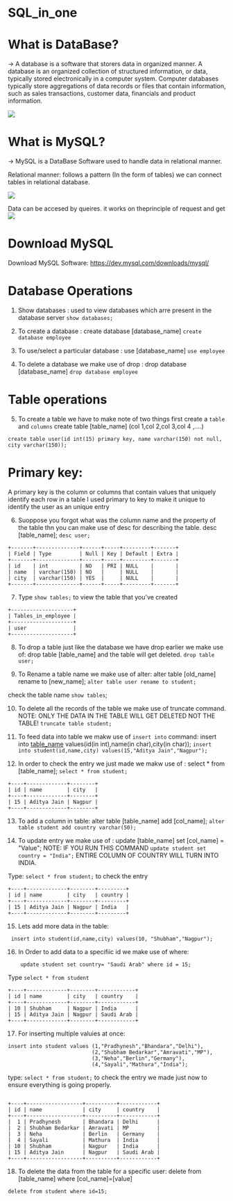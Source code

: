 # SQL_in_one
# What is DataBase?
-> A database is a software that storers data in organized manner.
A database is an organized collection of structured information, or data, typically stored electronically in a computer system.
Computer databases typically store aggregations of data records or files that contain information, such as sales transactions, customer data, financials and product information.

![](https://i0.wp.com/ubiq.co/database-blog/wp-content/uploads/2020/10/enable-mysql-replication.png?resize=730%2C410&ssl=1)

# What is MySQL?
-> MySQL is a DataBase Software used to handle data in relational manner.


Relational manner: follows a pattern (In the form of tables) we can connect tables in relational database.

![](https://www.pragimtech.com/blog/contribute/article_images/2220211210231003/what-is-a-relational-database.jpg)

 Data can be accesed by queires. it works on theprinciple of request and get
![](https://programmer.group/images/article/4afb276e564fd636f0486cd37abeed48.jpg)

# Download MySQL
Download MySQL Software: https://dev.mysql.com/downloads/mysql/

# Database Operations
1. Show databases : used to view databases which arre present in the database server
 ```show databases; ```
 
2. To create a database : create database [database_name]
```create database employee```

3. To use/select a particular database : use [database_name]
```use employee```

4. To delete a database we make use of drop : drop database [database_name]
```drop database employee```

# Table operations
5. To create a table we have to make note of two things first create a ```table``` and ```columns```
create table [table_name] (col 1,col 2,col 3,col 4 ,....)

```create table user(id int(15) primary key, name varchar(150) not null, city varchar(150));```

# Primary key:  
A primary key is the column or columns that contain values that uniquely identify each row in a table
I used primary to key to make it unique to identify the user as an unique entry

6. Suoppose you forgot what was the column name and the property of the table thn you can make use of desc for describing the table. desc [table_name]; 
 ```desc user;```
```
+-------+--------------+------+-----+---------+-------+
| Field | Type         | Null | Key | Default | Extra |
+-------+--------------+------+-----+---------+-------+
| id    | int          | NO   | PRI | NULL    |       |
| name  | varchar(150) | NO   |     | NULL    |       |
| city  | varchar(150) | YES  |     | NULL    |       |
+-------+--------------+------+-----+---------+-------+
```

7. Type ```show tables;``` to view the table that you've created
```
+--------------------+
| Tables_in_employee |
+--------------------+
| user               |
+--------------------+
```
8. To drop a table just like the database we have drop earlier we make use of:  drop table [table_name] and the table will get deleted.
```drop table user;```

9. To Rename a table name we make use of alter: alter table [old_name] rename to [new_name];
 ```alter table user rename to student;```
 
 check the table name ```show tables```;
 
 10. To delete all the records of the table we make use of truncate command.
 NOTE: ONLY THE DATA IN THE  TABLE WILL GET DELETED NOT THE TABLE!
 ```truncate table student;```
 
 11. To feed data into table we makw use of ```insert into``` command: insert into [table_name](id,name,city) values(id(in int),name(in char),city(in char));
 ```insert into student(id,name,city) values(15,"Aditya Jain","Nagpur");```
 
 12. In order to check the entry we just made we makw use of : select * from [table_name];
 ```select * from student;```
 ```
 +----+-------------+--------+
| id | name        | city   |
+----+-------------+--------+
| 15 | Aditya Jain | Nagpur |
+----+-------------+--------+
```
13. To add a column in table: alter table [table_name] add [col_name];
```alter table student add country varchar(50);```

14. To update entry we make use of : update [table_name] set [col_name] = "Value";
NOTE: IF YOU RUN THIS COMMAND ```update student set country = "India";``` ENTIRE COLUMN OF COUNTRY WILL TURN INTO INDIA.

Type: ``` select * from student; ``` to check the entry
```
+----+-------------+--------+---------+
| id | name        | city   | country |
+----+-------------+--------+---------+
| 15 | Aditya Jain | Nagpur | India   |
+----+-------------+--------+---------+
```

15. Lets add more data in the table: 
```
 insert into student(id,name,city) values(10, "Shubham","Nagpur");
 ```
 16. In Order to add data to a specifiic id we make use of where:
 
``` update student set country= "India" where id = 10;
    update student set country= "Saudi Arab" where id = 15;
```

Type ```select * from student```
```
+----+-------------+--------+------------+
| id | name        | city   | country    |
+----+-------------+--------+------------+
| 10 | Shubham     | Nagpur | India      |
| 15 | Aditya Jain | Nagpur | Saudi Arab |
+----+-------------+--------+------------+
```

17. For inserting multiple valuies at once: 
```
insert into student values (1,"Pradhynesh","Bhandara","Delhi"),
                           (2,"Shubham Bedarkar","Amravati","MP"),
                           (3,"Neha","Berlin","Germany"),  
                           (4,"Sayali","Mathura","India");
```

type: ```select * from student;``` to check the entry we made just now to ensure everything is going properly.
```

+----+------------------+----------+------------+
| id | name             | city     | country    |
+----+------------------+----------+------------+
|  1 | Pradhynesh       | Bhandara | Delhi      |
|  2 | Shubham Bedarkar | Amravati | MP         |
|  3 | Neha             | Berlin   | Germany    |
|  4 | Sayali           | Mathura  | India      |
| 10 | Shubham          | Nagpur   | India      |
| 15 | Aditya Jain      | Nagpur   | Saudi Arab |
+----+------------------+----------+------------+

```
18. To delete the data from the table for a specific user: delete from [table_name] where [col_name]=[value]

```
delete from student where id=15;
```

